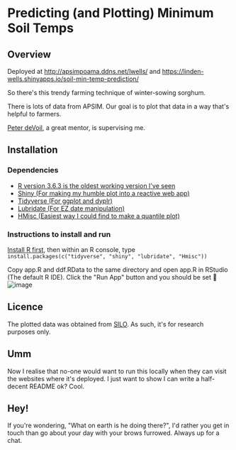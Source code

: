 # Predicting (and Plotting) Minimum Soil Temps

## Overview
Deployed at http://apsimpoama.ddns.net/lwells/ and https://linden-wells.shinyapps.io/soil-min-temp-prediction/

So there's this trendy farming technique of winter-sowing sorghum.

There is lots of data from APSIM. Our goal is to plot that data in a way that's helpful to farmers.

[Peter deVoil](https://qaafi.uq.edu.au/profile/864/peter-devoil), a great mentor, is supervising me.

## Installation

### Dependencies
- [R version 3.6.3 is the oldest working version I've seen](https://www.r-project.org/)
- [Shiny (For making my humble plot into a reactive web app)](https://shiny.rstudio.com/)
- [Tidyverse (For ggplot and dyplr)](https://www.tidyverse.org/)
- [Lubridate (For EZ date manipulation)](https://lubridate.tidyverse.org/)
- [HMisc (Easiest way I could find to make a quantile plot)](https://cran.r-project.org/web/packages/Hmisc/index.html)

### Instructions to install and run
[Install R first](https://www.r-project.org/), then within an R console, type `install.packages(c("tidyverse", "shiny", "lubridate", "Hmisc"))`

Copy app.R and ddf.RData to the same directory and open app.R in RStudio (The default R IDE). Click the "Run App" button and you should be set 🤞
![image](https://user-images.githubusercontent.com/62700647/124210194-5a9ab900-db2e-11eb-9d5b-a42733894e0e.png)

## Licence
The plotted data was obtained from [SILO](https://www.longpaddock.qld.gov.au/silo/). As such, it's for research purposes only.

## Umm

Now I realise that no-one would want to run this locally when they can visit the websites where it's deployed. I just want to show I can write a half-decent README ok? Cool.

## Hey!

If you're wondering, "What on earth is he doing there?", I'd rather you get in touch than go about your day with your brows furrowed. Always up for a chat.

